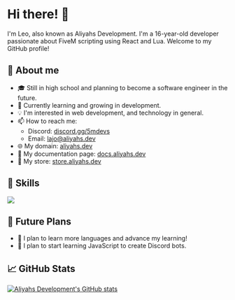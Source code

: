 # Hi there! 👋

I'm Leo, also known as Aliyahs Development. I'm a 16-year-old developer passionate about FiveM scripting using React and Lua. Welcome to my GitHub profile!

## 📝 About me
- 🎓 Still in high school and planning to become a software engineer in the future.
- 🌱 Currently learning and growing in development.
- 💡 I'm interested in web development, and technology in general.
- 📫 How to reach me: 
  - Discord: [discord.gg/5mdevs](https://discord.gg/5mdevs)
  - Email: [lajo@aliyahs.dev](mailto:lajo@aliyahs.dev)
- 🌐 My domain: [aliyahs.dev](https://aliyahs.dev)
- 📄 My documentation page: [docs.aliyahs.dev](https://docs.aliyahs.dev)
- 🏪 My store: [store.aliyahs.dev](https://store.aliyahs.dev)

## 🚀 Skills
<a href="https://skillicons.dev">
  <img src="https://skillicons.dev/icons?i=git,discord,figma,github,gmail,html,js,css,lua,py,react,sass,vscode,windows" />
</a>

## 🌟 Future Plans
- 🔨 I plan to learn more languages and advance my learning!
- 🤖 I plan to start learning JavaScript to create Discord bots.

## 📈 GitHub Stats

[![Aliyahs Development's GitHub stats](https://github-readme-stats.vercel.app/api?username=aliyahsdevelopment&show_icons=true&theme=radical)](https://github.com/AliyahsDevelopment/github-readme-stats)

